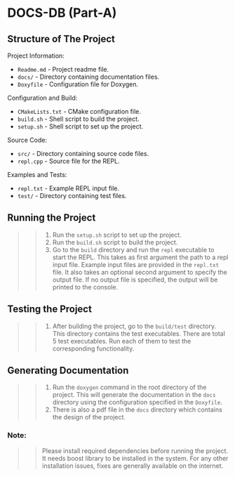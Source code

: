 # DOCS-DB (Part-A)

## Structure of The Project

Project Information:
- `Readme.md` - Project readme file.
- `docs/` - Directory containing documentation files.
- `Doxyfile` - Configuration file for Doxygen.

Configuration and Build:
- `CMakeLists.txt` - CMake configuration file.
- `build.sh` - Shell script to build the project.
- `setup.sh` - Shell script to set up the project.

Source Code:
- `src/` - Directory containing source code files.
- `repl.cpp` - Source file for the REPL.

Examples and Tests:
- `repl.txt` - Example REPL input file.
- `test/` - Directory containing test files.



## Running the Project
>> 1. Run the `setup.sh` script to set up the project.
>> 2. Run the `build.sh` script to build the project.
>> 3. Go to the `build` directory and run the `repl` executable to start the REPL. This takes as first argument the path to a repl input file. Example input files are provided in the `repl.txt` file. It also takes an optional second argument to specify the output file. If no output file is specified, the output will be printed to the console.

## Testing the Project
>> 1. After building the project, go to the `build/test` directory. This directory contains the test executables. There are total 5 test executables. Run each of them to test the corresponding functionality.

## Generating Documentation
>> 1. Run the `doxygen` command in the root directory of the project. This will generate the documentation in the `docs` directory using the configuration specified in the `Doxyfile`.
>> 2. There is also a pdf file in the `docs` directory which contains the design of the project.

### Note:
>> Please install required dependencies before running the project. It needs boost library to be installed in the system. For any other installation issues, fixes are generally available on the internet.

